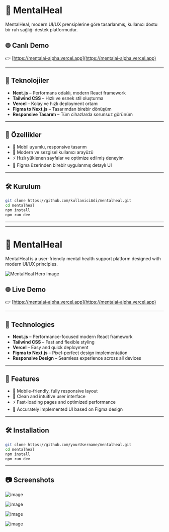# 🧠 MentalHeal

MentalHeal, modern UI/UX prensiplerine göre tasarlanmış, kullanıcı dostu bir ruh sağlığı destek platformudur.


## 🌐 Canlı Demo

👉 [https://mentalai-alpha.vercel.app](https://mentalai-alpha.vercel.app)

---

## 🚀 Teknolojiler

- **Next.js** – Performans odaklı, modern React framework
- **Tailwind CSS** – Hızlı ve esnek stil oluşturma
- **Vercel** – Kolay ve hızlı deployment ortamı
- **Figma to Next.js** – Tasarımdan birebir dönüşüm
- **Responsive Tasarım** – Tüm cihazlarda sorunsuz görünüm

---

## 🎯 Özellikler

- 📱 Mobil uyumlu, responsive tasarım
- 🎨 Modern ve sezgisel kullanıcı arayüzü
- ⚡️ Hızlı yüklenen sayfalar ve optimize edilmiş deneyim
- 🧩 Figma üzerinden birebir uygulanmış detaylı UI

---

## 🛠️ Kurulum

```bash
git clone https://github.com/kullaniciAdi/mentalheal.git
cd mentalheal
npm install
npm run dev
```

---
---


# 🧠 MentalHeal

MentalHeal is a user-friendly mental health support platform designed with modern UI/UX principles.

![MentalHeal Hero Image](path-to-your-image.png) <!-- You can add your image here -->

## 🌐 Live Demo

👉 [https://mentalai-alpha.vercel.app](https://mentalai-alpha.vercel.app)

---

## 🚀 Technologies

- **Next.js** – Performance-focused modern React framework
- **Tailwind CSS** – Fast and flexible styling
- **Vercel** – Easy and quick deployment
- **Figma to Next.js** – Pixel-perfect design implementation
- **Responsive Design** – Seamless experience across all devices

---

## 🎯 Features

- 📱 Mobile-friendly, fully responsive layout
- 🎨 Clean and intuitive user interface
- ⚡️ Fast-loading pages and optimized performance
- 🧩 Accurately implemented UI based on Figma design

---

## 🛠️ Installation

```bash
git clone https://github.com/yourUsername/mentalheal.git
cd mentalheal
npm install
npm run dev
```

---

## 📷 Screenshots
![image](https://github.com/user-attachments/assets/5a4b9a9f-772b-4be1-9ce3-ec43722fb847)

![image](https://github.com/user-attachments/assets/b1c87b04-6898-41fd-9b42-e15c048e1f27)

![image](https://github.com/user-attachments/assets/4c739eac-1858-43dd-ab5f-aabbb44edeb2)

![image](https://github.com/user-attachments/assets/7c8f4152-272c-4530-9783-cd4fb9cdf953)

